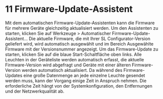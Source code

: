 # 11 Firmware-Update-Assistent

Mit dem automatischen Firmware-Update-Assistenten kann die Firmware für mehrere Geräte gleichzeitig aktualisiert werden. Um den Assistenten zu starten, klicken Sie auf Werkzeuge > Automatischer Firmware-Update-Assistent...
Die aktuelle Firmware, die mit Ihrer SL Configurator-Version geliefert wird, wird automatisch ausgewählt und im Bereich Ausgewählte Firmware mit der Versionsnummer angezeigt.
Um das Firmware-Update zu starten, klicken Sie auf die blaue Start-Schaltfläche oben links. Alle Leuchten in der Geräteliste werden automatisch erfasst, die aktuelle Firmware-Version wird abgefragt und Geräte mit einer älteren Firmware-Version werden automatisch aktualisiert.
Da während des Firmware-Updates eine große Datenmenge an jede einzelne Leuchte gesendet werden muss, kann der Vorgang einige Zeit in Anspruch nehmen. Die erforderliche Zeit hängt von der Systemkonfiguration, den Entfernungen und der Netzwerkqualität ab. 